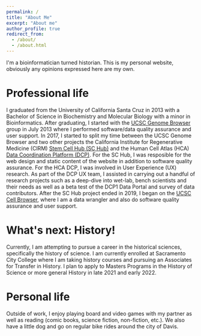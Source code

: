 ```yaml
---
permalink: /
title: "About Me"
excerpt: "About me"
author_profile: true
redirect_from: 
  - /about/
  - /about.html
---
```


I'm a bioinformatician turned historian. This is my personal website, obviously any opinions expressed here are my own.

Professional life
=====

I graduated from the University of California Santa Cruz in 2013 with a Bachelor of Science in Biochemistry and Molecular Biology with a minor in Bioinformatics. After graduating, I started with the [UCSC Genome Browser](https://genome.ucsc.edu) group in July 2013 where I performed software/data quality assurance and user support. In 2017, I started to split my time between the UCSC Genome Browser and two other projects the California Institute for Regenerative Medicine (CIRM) [Stem Cell Hub (SC Hub)](https://cirm.ucsc.edu) and the Human Cell Atlas (HCA) [Data Coordination Platform (DCP)](https://data.humancellatlas.org). For the SC Hub, I was resposible for the web design and static content of the website in addition to software quality assurance. For the HCA DCP, I was involved in User Experience (UX) research. As part of the DCP UX team, I assisted in carrying out a handful of research projects such as a deep-dive into wet-lab, bench scientists and their needs as well as a beta test of the DCP1 Data Portal and survey of data contributors. After the SC Hub project ended in 2019, I began on the [UCSC Cell Browser](https://cells.ucsc.edu), where I am a data wrangler and also do software quality assurance and user support. 

What's next: History!
=====

Currently, I am attempting to pursue a career in the historical sciences, specifically the history of science. I am currently enrolled at Sacramento City College where I am taking history courses and pursuing an Associates for Transfer in History. I plan to apply to Masters Programs in the History of Science or more general History in late 2021 and early 2022. 

Personal life
=====

Outside of work, I enjoy playing board and video games with my partner as well as reading (comic books, science fiction, non-fiction, etc.). We also have a little dog and go on regular bike rides around the city of Davis.
